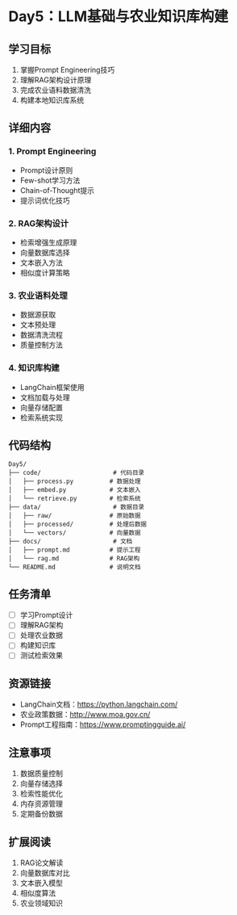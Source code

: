 # Day5：LLM基础与农业知识库构建

## 学习目标
1. 掌握Prompt Engineering技巧
2. 理解RAG架构设计原理
3. 完成农业语料数据清洗
4. 构建本地知识库系统

## 详细内容

### 1. Prompt Engineering
- Prompt设计原则
- Few-shot学习方法
- Chain-of-Thought提示
- 提示词优化技巧

### 2. RAG架构设计
- 检索增强生成原理
- 向量数据库选择
- 文本嵌入方法
- 相似度计算策略

### 3. 农业语料处理
- 数据源获取
- 文本预处理
- 数据清洗流程
- 质量控制方法

### 4. 知识库构建
- LangChain框架使用
- 文档加载与处理
- 向量存储配置
- 检索系统实现

## 代码结构
```
Day5/
├── code/                    # 代码目录
│   ├── process.py          # 数据处理
│   ├── embed.py            # 文本嵌入
│   └── retrieve.py         # 检索系统
├── data/                    # 数据目录
│   ├── raw/                # 原始数据
│   ├── processed/          # 处理后数据
│   └── vectors/            # 向量数据
├── docs/                    # 文档
│   ├── prompt.md           # 提示工程
│   └── rag.md              # RAG架构
└── README.md               # 说明文档
```

## 任务清单
- [ ] 学习Prompt设计
- [ ] 理解RAG架构
- [ ] 处理农业数据
- [ ] 构建知识库
- [ ] 测试检索效果

## 资源链接
- LangChain文档：https://python.langchain.com/
- 农业政策数据：http://www.moa.gov.cn/
- Prompt工程指南：https://www.promptingguide.ai/

## 注意事项
1. 数据质量控制
2. 向量存储选择
3. 检索性能优化
4. 内存资源管理
5. 定期备份数据

## 扩展阅读
1. RAG论文解读
2. 向量数据库对比
3. 文本嵌入模型
4. 相似度算法
5. 农业领域知识 